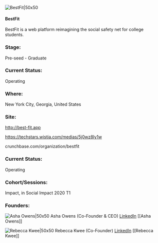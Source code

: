 

![BestFit|50x50](https://apimg.techstars.com/connect/images/image_files/5ebe640f34a60d726700006d/original/favicon.png)

#### BestFit
BestFit is a web platform reimagining the social safety net for college students.

### Stage: 
Pre-seed - Graduate 

### Current Status: 
Operating

### Where:
New York City, Georgia, United States

### Site:
http://best-fit.app

https://techstars.wistia.com/medias/5j0wz8ly1w

crunchbase.com/organization/bestfit

### Current Status: 
Operating

### Cohort/Sessions: 
Impact, in Social Impact 2020 T1

### Founders: 

![Asha Owens|50x50](https://apimg.techstars.com/connect/images/image_files/5ebe621d34a60d726700006b/original/DSC08374_-_Copy_%282%29.JPG) Asha Owens (Co-Founder & CEO) [LinkedIn](https://linkedin.com/in/asha-owens-848925122) [[Asha Owens]]

![Rebecca Kwee|50x50](https://apimg.techstars.com/connect/images/image_files/5e292bb534a60d7d790000c1/original/Rebecca_Kwee_Headshot_-_BestFit.jpeg) Rebecca Kwee (Co-Founder) [LinkedIn](https://linkedin.com/in/rebecca-kwee-96905561) [[Rebecca Kwee]]


